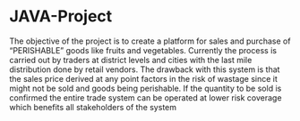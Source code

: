 # JAVA-Project
The objective of the project is to create a platform for sales and purchase of “PERISHABLE” goods like fruits and vegetables. Currently the process is carried out by traders at district levels and cities with the last mile distribution done by retail vendors. The drawback with this system is that the sales price derived at any point factors in the risk of wastage since it might not be sold and goods being perishable. If the quantity to be sold is confirmed the entire trade system can be operated at lower risk coverage which benefits all stakeholders of the system
